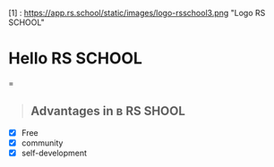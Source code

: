 [1] : https://app.rs.school/static/images/logo-rsschool3.png "Logo RS SCHOOL"
# Hello RS SCHOOL
=
> ## Advantages in в RS SHOOL
- [x] Free
- [x] community
- [x] self-development